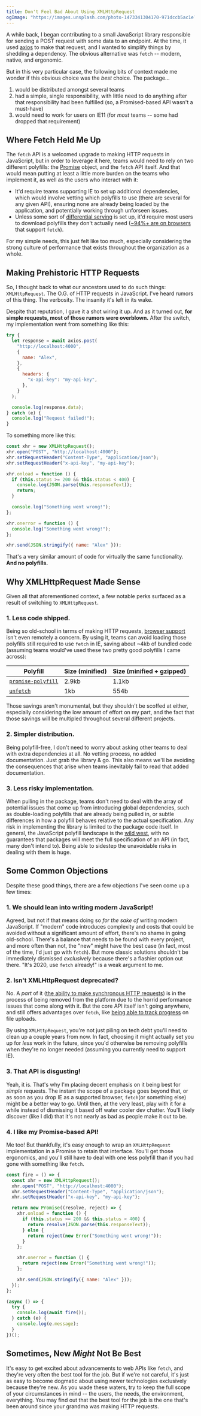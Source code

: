 ```yaml
---
title: Don't Feel Bad About Using XMLHttpRequest
ogImage: "https://images.unsplash.com/photo-1473341304170-971dccb5ac1e?ixlib=rb-1.2.1&ixid=eyJhcHBfaWQiOjEyMDd9&auto=format&fit=crop&w=1200&q=100"
---
```


A while back, I began contributing to a small JavaScript library responsible for sending a POST request with some data to an endpoint. At the time, it used [axios](https://github.com/axios/axios) to make that request, and I wanted to simplify things by shedding a dependency. The obvious alternative was `fetch` -- modern, native, and ergonomic.

But in this very particular case, the following bits of context made me wonder if this obvious choice was the _best_ choice. The package...

1. would be distributed amongst several teams
2. had a simple, single responsibility, with little need to do anything after that responsibility had been fulfilled (so, a Promised-based API wasn't a must-have)
3. would need to work for users on IE11 (for _most_ teams -- some had dropped that requirement)

## Where Fetch Held Me Up

The `fetch` API is a welcomed upgrade to making HTTP requests in JavaScript, but in order to leverage it here, teams would need to rely on two different polyfills: the [Promise](https://developer.mozilla.org/en-US/docs/Web/JavaScript/Reference/Global_Objects/Promise) object, and the `fetch` API itself. And that would mean putting at least a little more burden on the teams who implement it, as well as the users who interact with it:

- It'd require teams supporting IE to set up additional dependencies, which would involve vetting which polyfills to use (there are several for any given API), ensuring none are already being loaded by the application, and potentially working through unforseen issues.
- Unless some sort of [differential serving](https://macarthur.me/posts/should-we-implement-differential-serving) is set up, it'd require most users to download polyfills they don't actually need ([~94%+ are on browsers](https://caniuse.com/#feat=fetch) that support `fetch`).

For my simple needs, this just felt like too much, especially considering the strong culture of performance that exists throughout the organization as a whole.

## Making Prehistoric HTTP Requests

So, I thought back to what our ancestors used to do such things: `XMLHttpRequest`. The O.G. of HTTP requests in JavaScript. I've heard rumors of this thing. The verbosity. The insanity it's left in its wake.

Despite that reputation, I gave it a shot wiring it up. And as it turned out, **for simple requests, most of those rumors were overblown.** After the switch, my implementation went from something like this:

```js
try {
  let response = await axios.post(
    "http://localhost:4000",
    {
      name: "Alex",
    },
    {
      headers: {
        "x-api-key": "my-api-key",
      },
    }
  );

  console.log(response.data);
} catch (e) {
  console.log("Request failed!");
}
```

To something more like this:

```js
const xhr = new XMLHttpRequest();
xhr.open("POST", "http://localhost:4000");
xhr.setRequestHeader("Content-Type", "application/json");
xhr.setRequestHeader("x-api-key", "my-api-key");

xhr.onload = function () {
  if (this.status >= 200 && this.status < 400) {
    console.log(JSON.parse(this.responseText));
    return;
  }

  console.log("Something went wrong!");
};

xhr.onerror = function () {
  console.log("Something went wrong!");
};

xhr.send(JSON.stringify({ name: "Alex" }));
```

That's a very similar amount of code for virtually the same functionality. **And no polyfills.**

## Why XMLHttpRequest Made Sense

Given all that aforementioned context, a few notable perks surfaced as a result of switching to `XMLHttpRequest`.

### 1. Less code shipped.

Being so old-school in terms of making HTTP requests, [browser support](https://developer.mozilla.org/en-US/docs/Web/API/XMLHttpRequest#Browser_compatibility) isn't even remotely a concern. By using it, teams can avoid loading those polyfills still required to use `fetch` in IE, saving about ~4kb of bundled code (assuming teams would've used these two pretty good polyfills I came across):

| Polyfill                                                                       | Size (minified) | Size (minified + gzipped) |
| ------------------------------------------------------------------------------ | --------------- | ------------------------- |
| [`promise-polyfill`](https://bundlephobia.com/result?p=promise-polyfill@8.1.3) | 2.9kb           | 1.1kb                     |
| [`unfetch`](https://bundlephobia.com/result?p=unfetch@4.1.0)                   | 1kb             | 554b                      |

Those savings aren't monumental, but they shouldn't be scoffed at either, especially considering the low amount of effort on my part, and the fact that those savings will be multipled throughout several different projects.

### 2. Simpler distribution.

Being polyfill-free, I don't need to worry about asking other teams to deal with extra dependencies at all. No vetting process, no added documentation. Just grab the library & go. This also means we'll be avoiding the consequences that arise when teams inevitably fail to read that added documentation.

### 3. Less risky implementation.

When pulling in the package, teams don't need to deal with the array of potential issues that come up from introducing global dependencies, such as double-loading polyfills that are already being pulled in, or subtle differences in how a polyfill behaves relative to the actual specification. Any risk in implementing the library is limited to the package code itself. In general, the JavaScript polyfill landscape is the [wild west](https://twitter.com/BenLesh/status/1283491594327515140), with no guarantees that packages will meet the full specification of an API (in fact, many don't intend to). Being able to sidestep the unavoidable risks in dealing with them is huge.

## Some Common Objections

Despite these good things, there are a few objections I've seen come up a few times:

### 1. We should lean into writing modern JavaScript!

Agreed, but not if that means doing so _for the sake of_ writing modern JavaScript. If "modern" code introduces complexity and costs that could be avoided without a significant amount of effort, there's no shame in going old-school. There's a balance that needs to be found with every project, and more often than not, the "new" might have the best case (in fact, most of the time, I'd just go with `fetch`). But more classic solutions shouldn't be immediately dismissed _exclusively_ because there's a flashier option out there. "It's 2020, use `fetch` already!" is a weak argument to me.

### 2. Isn't XMLHttpRequest deprecated?

No. A _part_ of it ([the ability to make synchronous HTTP requests](https://xhr.spec.whatwg.org/#synchronous-flag)) is in the process of being removed from the platform due to the horrid performance issues that come along with it. But the core API itself isn't going anywhere, and still offers advantages over `fetch`, like [being able to track progress](https://xhr.spec.whatwg.org/#interface-progressevent) on file uploads.

By using `XMLHttpRequest`, you're not just piling on tech debt you'll need to clean up a couple years from now. In fact, choosing it might actually set you up for _less_ work in the future, since you'd otherwise be removing polyfills when they're no longer needed (assuming you currently need to support IE).

### 3. That API is disgusting!

Yeah, it is. That's why I'm placing decent emphasis on it being best for _simple_ requests. The instant the scope of a package goes beyond that, or as soon as you drop IE as a supported browser, `fetch`(or something else) might be a better way to go. Until then, at the very least, play with it for a while instead of dismissing it based off water cooler dev chatter. You'll likely discover (like I did) that it's not nearly as bad as people make it out to be.

### 4. I like my Promise-based API!

Me too! But thankfully, it's easy enough to wrap an `XMLHttpRequest` implementation in a Promise to retain that interface. You'll get those ergonomics, and you'll still have to deal with one less polyfill than if you had gone with something like `fetch`.

```js
const fire = () => {
  const xhr = new XMLHttpRequest();
  xhr.open("POST", "http://localhost:4000");
  xhr.setRequestHeader("Content-Type", "application/json");
  xhr.setRequestHeader("x-api-key", "my-api-key");

  return new Promise((resolve, reject) => {
    xhr.onload = function () {
      if (this.status >= 200 && this.status < 400) {
        return resolve(JSON.parse(this.responseText));
      } else {
        return reject(new Error("Something went wrong!"));
      }
    };

    xhr.onerror = function () {
      return reject(new Error("Something went wrong!"));
    };

    xhr.send(JSON.stringify({ name: "Alex" }));
  });
};
```

```js
(async () => {
  try {
    console.log(await fire());
  } catch (e) {
    console.log(e.message);
  }
})();
```

## Sometimes, New _Might_ Not Be Best

It's easy to get excited about advancements to web APIs like `fetch`, and they're very often the best tool for the job. But if we're not careful, it's just as easy to become dogmatic about using newer technologies exclusively because they're new. As you wade these waters, try to keep the full scope of your circumstances in mind -- the users, the needs, the environment, everything. You may find out that the best tool for the job is the one that's been around since your grandma was making HTTP requests.
